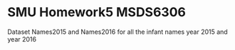 # SMU Homework5 MSDS6306
Dataset Names2015 and Names2016 for all the infant names year 2015 and year 2016
